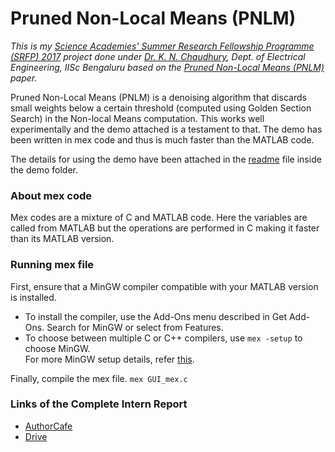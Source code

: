 # Pruned Non-Local Means (PNLM)
*This is my [Science Academies' Summer Research Fellowship Programme (SRFP) 2017](https://web-japps.ias.ac.in:8443/fellowship2017/lists/selectedList.jsp) project done under [Dr. K. N. Chaudhury](https://sites.google.com/site/kunalnchaudhury/home), Dept. of Electrical Engineering, IISc Bengaluru based on the [Pruned Non-Local Means (PNLM)](https://ieeexplore.ieee.org/document/7932291) paper.*  

Pruned Non-Local Means (PNLM) is a denoising algorithm that discards small weights below a certain threshold (computed using Golden Section Search) in the Non-local Means computation. This works well experimentally and the demo attached is a testament to that. The demo has been written in mex code and thus is much faster than the MATLAB code.  

The details for using the demo have been attached in the [readme](demo/readme.txt) file inside the demo folder.

### About mex code
Mex codes are a mixture of C and MATLAB code. Here the variables are called from MATLAB but the operations are performed in C making it faster than its MATLAB version.  

### Running mex file
First, ensure that a MinGW compiler compatible with your MATLAB version is installed.  
- To install the compiler, use the Add-Ons menu described in Get Add-Ons. Search for MinGW or select from Features.  
- To choose between multiple C or C++ compilers, use `mex -setup` to choose MinGW.  
For more MinGW setup details, refer [this](https://in.mathworks.com/help/matlab/matlab_external/install-mingw-support-package.html).

Finally, compile the mex file. `mex GUI_mex.c`

### Links of the Complete Intern Report
- [AuthorCafe](https://edu.authorcafe.com/academies/6714/study-and-implementation-of-non-local-means-and-its-variants)
- [Drive](/)

<!----
- Non-Local Means (NLM) is a standard denoising technique in image processing. Pruned Non-Local Means (PNLM) is a variant of NLM that discards the small neighbourhood weights as they are primarily responsible for the noise. Separable Non-Local Means (SNLM) is a NLM variant that aims to achieve comparable performance to the 2-D NLM technique using 1-D filters.
- The project involved a comprehensive study as well as MATLAB and mex implementation of NLM and PNLM. A GUI with complete abstraction was also developed for demo of PNLM's improvement against NLM for the same parameters.
- After completing the designated tasks for my internship, I was involved in active research in the work of Separable Non-Local Means (SNLM) during the last weeks of my internship. It was when we were trying to remove horizontal and vertical line artifacts that my intern got over. These artifacts were later removed using bilateral filtering and the work published.
---->
